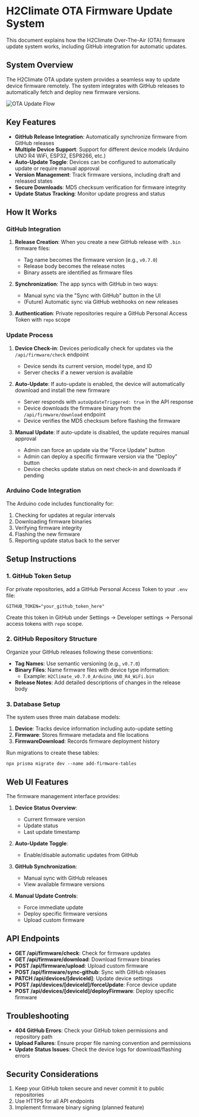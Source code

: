 # H2Climate OTA Firmware Update System

This document explains how the H2Climate Over-The-Air (OTA) firmware update system works, including GitHub integration for automatic updates.

## System Overview

The H2Climate OTA update system provides a seamless way to update device firmware remotely. The system integrates with GitHub releases to automatically fetch and deploy new firmware versions.

![OTA Update Flow](docs/images/ota-update-flow.png)

## Key Features

- **GitHub Release Integration**: Automatically synchronize firmware from GitHub releases
- **Multiple Device Support**: Support for different device models (Arduino UNO R4 WiFi, ESP32, ESP8266, etc.)
- **Auto-Update Toggle**: Devices can be configured to automatically update or require manual approval
- **Version Management**: Track firmware versions, including draft and released states
- **Secure Downloads**: MD5 checksum verification for firmware integrity
- **Update Status Tracking**: Monitor update progress and status

## How It Works

### GitHub Integration

1. **Release Creation**: When you create a new GitHub release with `.bin` firmware files:

   - Tag name becomes the firmware version (e.g., `v0.7.0`)
   - Release body becomes the release notes
   - Binary assets are identified as firmware files

2. **Synchronization**: The app syncs with GitHub in two ways:

   - Manual sync via the "Sync with GitHub" button in the UI
   - (Future) Automatic sync via GitHub webhooks on new releases

3. **Authentication**: Private repositories require a GitHub Personal Access Token with `repo` scope

### Update Process

1. **Device Check-in**: Devices periodically check for updates via the `/api/firmware/check` endpoint

   - Device sends its current version, model type, and ID
   - Server checks if a newer version is available

2. **Auto-Update**: If auto-update is enabled, the device will automatically download and install the new firmware

   - Server responds with `autoUpdateTriggered: true` in the API response
   - Device downloads the firmware binary from the `/api/firmware/download` endpoint
   - Device verifies the MD5 checksum before flashing the firmware

3. **Manual Update**: If auto-update is disabled, the update requires manual approval
   - Admin can force an update via the "Force Update" button
   - Admin can deploy a specific firmware version via the "Deploy" button
   - Device checks update status on next check-in and downloads if pending

### Arduino Code Integration

The Arduino code includes functionality for:

1. Checking for updates at regular intervals
2. Downloading firmware binaries
3. Verifying firmware integrity
4. Flashing the new firmware
5. Reporting update status back to the server

## Setup Instructions

### 1. GitHub Token Setup

For private repositories, add a GitHub Personal Access Token to your `.env` file:

```
GITHUB_TOKEN="your_github_token_here"
```

Create this token in GitHub under Settings → Developer settings → Personal access tokens with `repo` scope.

### 2. GitHub Repository Structure

Organize your GitHub releases following these conventions:

- **Tag Names**: Use semantic versioning (e.g., `v0.7.0`)
- **Binary Files**: Name firmware files with device type information:
  - Example: `H2Climate_v0.7.0_Arduino_UNO_R4_WiFi.bin`
- **Release Notes**: Add detailed descriptions of changes in the release body

### 3. Database Setup

The system uses three main database models:

1. **Device**: Tracks device information including auto-update setting
2. **Firmware**: Stores firmware metadata and file locations
3. **FirmwareDownload**: Records firmware deployment history

Run migrations to create these tables:

```
npx prisma migrate dev --name add-firmware-tables
```

## Web UI Features

The firmware management interface provides:

1. **Device Status Overview**:

   - Current firmware version
   - Update status
   - Last update timestamp

2. **Auto-Update Toggle**:

   - Enable/disable automatic updates from GitHub

3. **GitHub Synchronization**:

   - Manual sync with GitHub releases
   - View available firmware versions

4. **Manual Update Controls**:
   - Force immediate update
   - Deploy specific firmware versions
   - Upload custom firmware

## API Endpoints

- **GET /api/firmware/check**: Check for firmware updates
- **GET /api/firmware/download**: Download firmware binaries
- **POST /api/firmware/upload**: Upload custom firmware
- **POST /api/firmware/sync-github**: Sync with GitHub releases
- **PATCH /api/devices/[deviceId]**: Update device settings
- **POST /api/devices/[deviceId]/forceUpdate**: Force device update
- **POST /api/devices/[deviceId]/deployFirmware**: Deploy specific firmware

## Troubleshooting

- **404 GitHub Errors**: Check your GitHub token permissions and repository path
- **Upload Failures**: Ensure proper file naming convention and permissions
- **Update Status Issues**: Check the device logs for download/flashing errors

## Security Considerations

1. Keep your GitHub token secure and never commit it to public repositories
2. Use HTTPS for all API endpoints
3. Implement firmware binary signing (planned feature)
